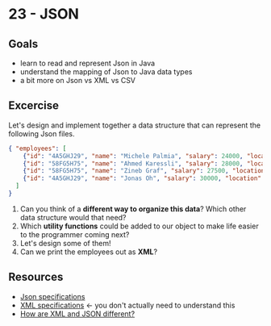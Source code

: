 # 23 - JSON

<Teacher name="Michele"></Teacher>

## Goals

- learn to read and represent Json in Java
- understand the mapping of Json to Java data types
- a bit more on Json vs XML vs CSV

## Excercise

Let's design and implement together a data structure that can represent the following Json files.

```json
{ "employees": [
	{"id": "4A5GHJ29", "name": "Michele Palmia", "salary": 24000, "location": "Berlin", "qualifications_ids": [1, 5, 28]}
	{"id": "58FG5H75", "name": "Ahmed Karessli", "salary": 28000, "location": "London", "qualifications_ids": [23, 5, 99]}
	{"id": "58FG5H75", "name": "Zineb Graf", "salary": 27500, "location": "Barcelona", "qualifications_ids": [27, 54, 103]}
	{"id": "4A5GHJ29", "name": "Jonas Oh", "salary": 30000, "location": "Berlin", "qualifications_ids": [1, 22, 27]}
  ]
}
```

1. Can you think of a **different way to organize this data**? Which other data structure would that need?
2. Which **utility functions** could be added to our object to make life easier to the programmer coming next?
3. Let's design some of them!
4. Can we print the employees out as **XML**?

## Resources

- [Json specifications](http://www.json.org/)
- [XML specifications](https://www.w3.org/TR/xml/) <- you don't actually need to understand this
- [How are XML and JSON different?](https://stackoverflow.com/questions/4862310/json-and-xml-comparison)
